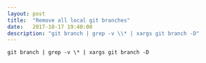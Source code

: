 ```yaml
---
layout: post
title:  "Remove all local git branches"
date:   2017-10-17 19:40:00
description: "git branch | grep -v \\* | xargs git branch -D"
---
```


``` shell
git branch | grep -v \* | xargs git branch -D
```
